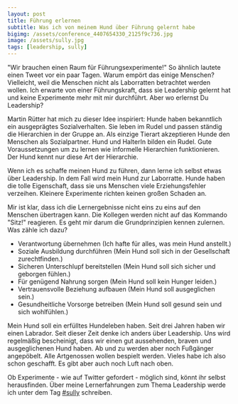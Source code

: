 ```yaml
---
layout: post
title: Führung erlernen
subtitle: Was ich von meinem Hund über Führung gelernt habe
bigimg: /assets/conference_4407654330_2125f9c736.jpg
image: /assets/sully.jpg
tags: [leadership, sully]
---
```


"Wir brauchen einen Raum für Führungsexperimente!" So ähnlich lautete einen Tweet vor ein paar Tagen. Warum empört das einige Menschen? Vielleicht, weil die Menschen nicht als Laborratten betrachtet werden wollen. Ich erwarte von einer Führungskraft, dass sie Leadership gelernt hat und keine Experimente mehr mit mir durchführt. Aber wo erlernst Du Leadership?

Martin Rütter hat mich zu dieser Idee inspiriert: Hunde haben bekanntlich ein ausgeprägtes Sozialverhalten. Sie leben im Rudel und passen ständig die Hierarchien in der Gruppe an. Als einzige Tierart akzeptieren Hunde den Menschen als Sozialpartner. Hund und HalterIn bilden ein Rudel. Gute Voraussetzungen um zu lernen wie informelle Hierarchien funktionieren. Der Hund kennt nur diese Art der Hierarchie.

Wenn ich es schaffe meinen Hund zu führen, dann lerne ich selbst etwas über Leadership. In dem Fall wird mein Hund zur Laborratte. Hunde haben die tolle Eigenschaft, dass sie uns Menschen viele Erziehungsfehler verzeihen. Kleinere Experimente richten keinen großen Schaden an.

Mir ist klar, dass ich die Lernergebnisse nicht eins zu eins auf den Menschen übertragen kann. Die Kollegen werden nicht auf das Kommando "Sitz!" reagieren. Es geht mir darum die Grundprinzipien kennen zulernen. Was zähle ich dazu?

* Verantwortung übernehmen (Ich hafte für alles, was mein Hund anstellt.)
* Soziale Ausbildung durchführen (Mein Hund soll sich in der Gesellschaft zurechtfinden.)
* Sicheren Unterschlupf bereitstellen (Mein Hund soll sich sicher und geborgen fühlen.)
* Für genügend Nahrung sorgen (Mein Hund soll kein Hunger leiden.)
* Vertrauensvolle Beziehung aufbauen (Mein Hund soll ausgeglichen sein.)
* Gesundheitliche Vorsorge betreiben (Mein Hund soll gesund sein und sich wohlfühlen.)

Mein Hund soll ein erfülltes Hundeleben haben. Seit drei Jahren haben wir einen Labrador. Seit dieser Zeit denke ich anders über Leadership. Uns wird regelmäßig bescheinigt, dass wir einen gut aussehenden, braven und ausgeglichenen Hund haben. Ab und zu werden aber noch Fußgänger angepöbelt. Alle Artgenossen wollen bespielt werden. Vieles habe ich also schon geschafft. Es gibt aber auch noch Luft nach oben. 

Ob Experimente - wie auf Twitter gefordert - möglich sind, könnt ihr selbst herausfinden. Über meine Lernerfahrungen zum Thema Leadership werde ich unter dem Tag [#sully](/tags/#sully) schreiben.
